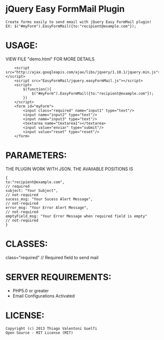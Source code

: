 jQuery Easy FormMail Plugin
====================

    Create forms easily to send email with jQuery Easy FormMail plugin!
    EX: $("#myForm").EasyFormMail({to:"recipient@example.com"});


USAGE:
======

VIEW FILE "demo.html" FOR MORE DETAILS

        <script src="http://ajax.googleapis.com/ajax/libs/jquery/1.10.1/jquery.min.js"></script>
        <script src="EasyFormMail/jquery.easyFormMail.js"></script>
        <script>
            $(function(){
                $("#myForm").EasyFormMail({to:"recipient@example.com"});
            })
        </script> 
        <form id="myForm">
            <input class="required" name="input1" type="text"/>
            <input name="input2" type="text"/>
            <input name="input3" type="text"/>
            <textarea name="textarea1"></textarea>
            <input value="enviar" type="submit"/>
            <input value="reset" type="reset"/>
        </form>


PARAMETERS:
===========

THE PLUGIN WORK WITH JSON. THE AVAIlABLE POSITIONS IS

    {
    to:"recipient@example.com",                                          // required
    subject: "Your Subject",                                             // not-required
    sucess_msg: "Your Sucess Alert Message",                             // not-required
    error_msg: "Your Error Alert Message",                               // not-required
    emptyField_msg: "Your Error Message when required field is empty"    // not-required
    }


CLASSES:
========

class="required"        // Required field to send mail



SERVER REQUIREMENTS:
====================

   - PHP5.0 or greater
   - Email Configurations Activated


LICENSE:
=========

    Copyright (c) 2013 Thiago Valentoni Guelfi
    Open Source - MIT License (MIT)